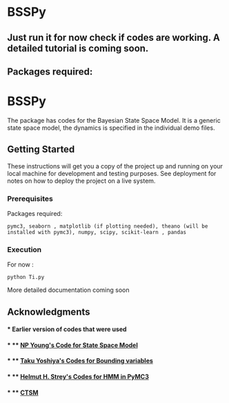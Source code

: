 # BSSPy

## Just run it for now check if codes are working. A detailed tutorial is coming soon. 

## Packages required:
 

# BSSPy

The package has codes for the Bayesian State Space Model. It is a generic state space model, the dynamics is specified in the individual demo files.

## Getting Started

These instructions will get you a copy of the project up and running on your local machine for development and testing purposes. See deployment for notes on how to deploy the project on a live system.

### Prerequisites

Packages required:

```
pymc3, seaborn , matplotlib (if plotting needed), theano (will be installed with pymc3), numpy, scipy, scikit-learn , pandas
```

### Execution

For now :
```
python Ti.py
```

More detailed documentation coming soon
 

## Acknowledgments

#### * Earlier version of codes that were used 
#### * ** [ NP Young's Code for State Space Model](https://gist.github.com/npyoung/adc097f95c6148a5e31c2f388efaa697)
#### * ** [Taku Yoshiya's Codes for Bounding variables](https://gist.github.com/taku-y/aa4503452b5573c458c8c3fc32af0919)
#### * ** [Helmut H. Strey's Codes for HMM in PyMC3](https://github.com/hstrey/Hidden-Markov-Models-pymc3)
#### * ** [CTSM](http://ctsm.info/)
